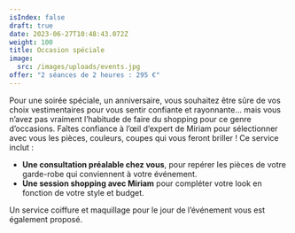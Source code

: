 ```yaml
---
isIndex: false
draft: true
date: 2023-06-27T10:48:43.072Z
weight: 100
title: Occasion spéciale
image:
  src: /images/uploads/events.jpg
offer: "2 séances de 2 heures : 295 €"
---
```

Pour une soirée spéciale, un anniversaire, vous souhaitez être sûre de vos choix vestimentaires pour vous sentir confiante et rayonnante… mais vous n’avez pas vraiment l’habitude de faire du shopping pour ce genre d’occasions. Faîtes confiance à l’œil d’expert de Miriam pour sélectionner avec vous les pièces, couleurs, coupes qui vous feront briller ! Ce service inclut :

* **Une consultation préalable chez vous**, pour repérer les pièces de votre garde-robe qui conviennent à votre événement.
* **Une session shopping avec Miriam** pour compléter votre look en fonction de votre style et budget.

Un service coiffure et maquillage pour le jour de l’événement vous est également proposé.
